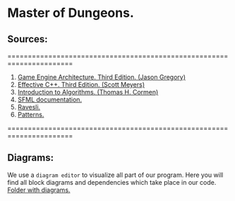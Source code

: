# Master of Dungeons.

## Sources:
======================================================================

1. [Game Engine Architecture. Third Edition. (Jason Gregory)](https://drive.google.com/file/d/1AuXD1huMLfzf_UnetK_A7LGzTNDrrrLN/view?usp=sharing)
2. [Effective C++. Third Edition. (Scott Meyers)](https://drive.google.com/file/d/1MZBwDzyxrKe20NfWJK3WUZAabl4QMsb3/view?usp=sharing)
3. [Introduction to Algorithms. (Thomas H. Cormen)](https://drive.google.com/file/d/1tA1qFIm5k6muvlkn_PXm--JzkkEpGqcG/view?usp=sharing)
4. [SFML documentation.](https://www.sfml-dev.org/tutorials/2.5/)
5. [Ravesli.](https://ravesli.com/uroki-cpp/)
6. [Patterns.](https://refactoring.guru/ru/refactoring)

======================================================================

## Diagrams:

We use a `diagram editor` to visualize all part of our program. Here you will find all block diagrams and dependencies which take place in our code. 
[Folder with diagrams.](https://github.com/AmpiroMax/MegaDeath/tree/master/diagrams)
